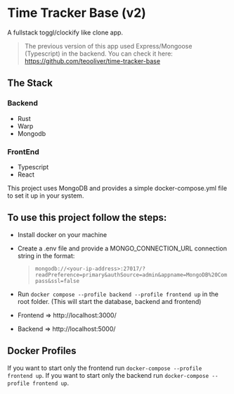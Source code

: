 # Time Tracker Base (v2)

A fullstack toggl/clockify like clone app.

> The previous version of this app used Express/Mongoose (Typescript) in the backend. You can check it here:
> https://github.com/teooliver/time-tracker-base

## The Stack

### Backend

- Rust
- Warp
- Mongodb

### FrontEnd

- Typescript
- React

This project uses MongoDB and provides a simple docker-compose.yml file to set it up in your system.

## To use this project follow the steps:

- Install docker on your machine
- Create a .env file and provide a MONGO_CONNECTION_URL connection string in the format:
  > `mongodb://<your-ip-address>:27017/?readPreference=primary&authSource=admin&appname=MongoDB%20Compass&ssl=false`
- Run `docker compose --profile backend --profile frontend up` in the root folder. (This will start the database, backend and frontend)

- Frontend => http://localhost:3000/
- Backend => http://localhost:5000/

## Docker Profiles

If you want to start only the frontend run `docker-compose --profile frontend up`.
If you want to start only the backend run `docker-compose --profile frontend up`.
